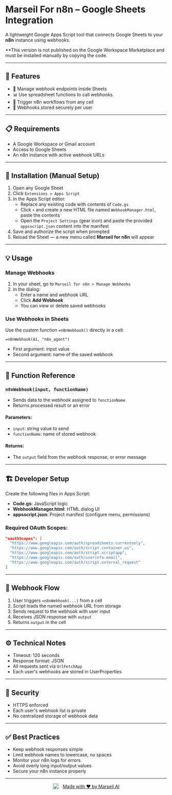 # Marseil For n8n – Google Sheets Integration

A lightweight Google Apps Script tool that connects Google Sheets to your **n8n** instance using webhooks. 

**This version is not published on the Google Workspace Marketplace and must be installed manually by copying the code.

---

## 🌟 Features

- 🔗 Manage webhook endpoints inside Sheets
- 📊 Use spreadsheet functions to call webhooks
- 🚀 Trigger n8n workflows from any cell
- 🔐 Webhooks stored securely per user

---

## 📋 Requirements

- A Google Workspace or Gmail account
- Access to Google Sheets
- An n8n instance with active webhook URLs

---

## 🚀 Installation (Manual Setup)

1. Open any Google Sheet
2. Click `Extensions > Apps Script`
3. In the Apps Script editor:
   - Replace any existing code with contents of `Code.gs`
   - Click `+` and create a new HTML file named `WebhookManager.html`, paste the contents
   - Open the `Project Settings` (gear icon) and paste the provided `appsscript.json` content into the manifest
4. Save and authorize the script when prompted
5. Reload the Sheet — a new menu called **Marseil for n8n** will appear

---

## 💡 Usage

### Manage Webhooks

1. In your sheet, go to `Marseil for n8n > Manage Webhooks`
2. In the dialog:
   - Enter a name and webhook URL
   - Click **Add Webhook**
   - You can view or delete saved webhooks

### Use Webhooks in Sheets

Use the custom function `=n8nWebhook()` directly in a cell:

```excel
=n8nWebhook(A1, "n8n_agent")
```

- First argument: input value
- Second argument: name of the saved webhook

---

## 🔧 Function Reference

### `n8nWebhook(input, functionName)`

- Sends data to the webhook assigned to `functionName`
- Returns processed result or an error

#### Parameters:
- `input`: string value to send
- `functionName`: name of stored webhook

#### Returns:
- The `output` field from the webhook response, or error message

---

## 🏗️ Developer Setup

Create the following files in Apps Script:

- **Code.gs**: JavaScript logic
- **WebhookManager.html**: HTML dialog UI
- **appsscript.json**: Project manifest (configure menu, permissions)

### Required OAuth Scopes:

```json
"oauthScopes": [
  "https://www.googleapis.com/auth/spreadsheets.currentonly",
  "https://www.googleapis.com/auth/script.container.ui",
  "https://www.googleapis.com/auth/script.scriptapp",
  "https://www.googleapis.com/auth/userinfo.email",
  "https://www.googleapis.com/auth/script.external_request"
]
```

---

## 🔄 Webhook Flow

1. User triggers `=n8nWebhook(...)` from a cell
2. Script loads the named webhook URL from storage
3. Sends request to the webhook with user input
4. Receives JSON response with `output`
5. Returns `output` in the cell

---

## ⚙️ Technical Notes

- Timeout: 120 seconds
- Response format: JSON
- All requests sent via `UrlFetchApp`
- Each user's webhooks are stored in UserProperties

---

## 🔐 Security

- HTTPS enforced
- Each user's webhook list is private
- No centralized storage of webhook data

---

## ✅ Best Practices

- Keep webhook responses simple
- Limit webhook names to lowercase, no spaces
- Monitor your n8n logs for errors
- Avoid overly long input/output values
- Secure your n8n instance properly

---

<p align="center">
  <img src="https://box.ikemo.io/marseil/logo-circle.png" alt="Marseil AI Logo" width="20" height="20" style="vertical-align: middle; margin-right: 8px;">
  <a href="https://marseil.ai" style="vertical-align: middle;">Made with ❤️ by Marseil AI</a>
</p>



